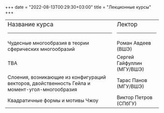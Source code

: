 ﻿+++
date = "2022-08-13T00:29:30+03:00"
title = "Лекционные курсы"
+++

<table class="lectors">
 <tbody>
<tr>
<td><big>Название курса</big>
<hr class="page-header-hr" /></td>
<td><big>Лектор</big>
<hr class="page-header-hr" /></td>
</tr>

<tr>
<td>Чудесные многообразия в теории сферических многообразий</td>
<td>Роман Авдеев (ВШЭ)</td>
</tr>

<tr>
<td>TBA</td>
<td>Сергей Гайфуллин (МГУ/ВШЭ)</td>
</tr>

<tr>
<td>Слоения, возникающие из конфигураций векторов, двойственность Гейла и момент-угол-многообразия</td>
<td>Тарас Панов (МГУ/ВШЭ)</td>
</tr>

<tr>
<td>Квадратичные формы и мотивы Чжоу</td>
<td>Виктор Петров (СПбГУ)</td>
</tr>

 </tbody>
</table>
